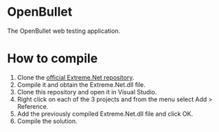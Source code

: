 # OpenBullet
The OpenBullet web testing application.

# How to compile
1. Clone the [official Extreme.Net repository](https://github.com/nickolasKrayn/Extreme.Net).
2. Compile it and obtain the Extreme.Net.dll file.
3. Clone this repository and open it in Visual Studio.
4. Right click on each of the 3 projects and from the menu select Add > Reference.
5. Add the previously compiled Extreme.Net.dll file and click OK.
6. Compile the solution.
